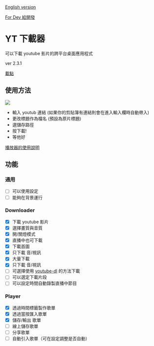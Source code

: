 [English version](/README_en.md)

[For Dev 給開發](/README_dev.md)

# YT 下載器

可以下載 youtube 影片的跨平台桌面應用程式

ver 2.3.1

[載點](https://github.com/7Red4/ytDownloader/releases)

## 使用方法

![](https://i.imgur.com/RZxgorw.png)

- 輸入 youtub 連結 (如果你的剪貼簿有連結則會在進入輸入欄時自動帶入)
- 更改標題作為檔名 (預設為原片標題)
- 選儲存路徑
- 按下載!
- 等他好

[播放器的使用說明](https://hackmd.io/frnvaFWLQbSIWuYZflck1w?view)

## 功能

### 通用

- [ ] 可以使用設定
- [ ] 能夠在背景運行

### Downloader

- [x] 下載 youtube 影片
- [x] 選擇畫質與音質
- [x] 開/關燈模式
- [x] 直播中也可下載
- [x] 下載首圖
- [x] 只下載 音/視訊
- [x] 大量下載
- [x] 只下載 音/視訊
- [ ] 可選擇使用 [youtube-dl](https://github.com/ytdl-org/youtube-dl) 的方法下載
- [ ] 可以選定下載片段
- [ ] 可以設定時間自動錄製直播中節目

### Player

- [x] 透過時間標籤製作歌單
- [x] 透過當按匯入歌單
- [x] 儲存/輸出 歌單
- [ ] 線上儲存歌單
- [ ] 分享歌單
- [ ] 自動引入歌單（可在設定調整是否自動）
